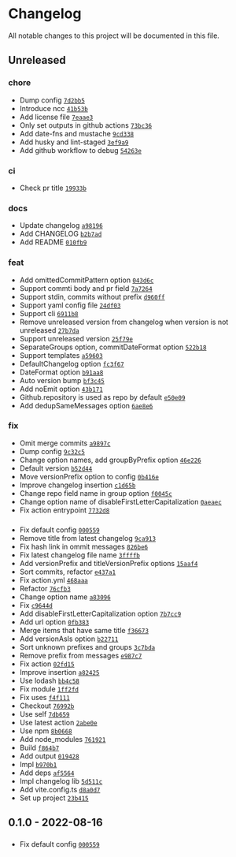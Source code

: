 # Changelog

All notable changes to this project will be documented in this file.

## Unreleased

### chore

- Dump config [`7d2bb5`](https://github.com/reearth/changelog-action/commit/7d2bb5)
- Introduce ncc [`41b53b`](https://github.com/reearth/changelog-action/commit/41b53b)
- Add license file [`7eaae3`](https://github.com/reearth/changelog-action/commit/7eaae3)
- Only set outputs in github actions [`73bc36`](https://github.com/reearth/changelog-action/commit/73bc36)
- Add date-fns and mustache [`9cd338`](https://github.com/reearth/changelog-action/commit/9cd338)
- Add husky and lint-staged [`3ef9a9`](https://github.com/reearth/changelog-action/commit/3ef9a9)
- Add github workflow to debug [`54263e`](https://github.com/reearth/changelog-action/commit/54263e)

### ci

- Check pr title [`19933b`](https://github.com/reearth/changelog-action/commit/19933b)

### docs

- Update changelog [`a98196`](https://github.com/reearth/changelog-action/commit/a98196)
- Add CHANGELOG [`b2b7ad`](https://github.com/reearth/changelog-action/commit/b2b7ad)
- Add README [`010fb9`](https://github.com/reearth/changelog-action/commit/010fb9)

### feat

- Add omittedCommitPattern option [`043d6c`](https://github.com/reearth/changelog-action/commit/043d6c)
- Support commti body and pr field [`7a7264`](https://github.com/reearth/changelog-action/commit/7a7264)
- Support stdin, commits without prefix [`d960ff`](https://github.com/reearth/changelog-action/commit/d960ff)
- Support yaml config file [`24df03`](https://github.com/reearth/changelog-action/commit/24df03)
- Support cli [`6911b8`](https://github.com/reearth/changelog-action/commit/6911b8)
- Remove unreleased version from changelog when version is not unreleased [`27b7da`](https://github.com/reearth/changelog-action/commit/27b7da)
- Support unreleased version [`25f79e`](https://github.com/reearth/changelog-action/commit/25f79e)
- SeparateGroups option, commitDateFormat option [`522b18`](https://github.com/reearth/changelog-action/commit/522b18)
- Support templates [`a59603`](https://github.com/reearth/changelog-action/commit/a59603)
- DefaultChangelog option [`fc3f67`](https://github.com/reearth/changelog-action/commit/fc3f67)
- DateFormat option [`b91aa8`](https://github.com/reearth/changelog-action/commit/b91aa8)
- Auto version bump [`bf3c45`](https://github.com/reearth/changelog-action/commit/bf3c45)
- Add noEmit option [`43b171`](https://github.com/reearth/changelog-action/commit/43b171)
- Github.repository is used as repo by default [`e50e09`](https://github.com/reearth/changelog-action/commit/e50e09)
- Add dedupSameMessages option [`6ae8e6`](https://github.com/reearth/changelog-action/commit/6ae8e6)

### fix

- Omit merge commits [`a9897c`](https://github.com/reearth/changelog-action/commit/a9897c)
- Dump config [`9c32c5`](https://github.com/reearth/changelog-action/commit/9c32c5)
- Change option names, add groupByPrefix option [`46e226`](https://github.com/reearth/changelog-action/commit/46e226)
- Default version [`b52d44`](https://github.com/reearth/changelog-action/commit/b52d44)
- Move versionPrefix option to config [`0b416e`](https://github.com/reearth/changelog-action/commit/0b416e)
- Improve changelog insertion [`c1d65b`](https://github.com/reearth/changelog-action/commit/c1d65b)
- Change repo field name in group option [`f0045c`](https://github.com/reearth/changelog-action/commit/f0045c)
- Change option name of disableFirstLetterCapitalization [`0aeaec`](https://github.com/reearth/changelog-action/commit/0aeaec)
- Fix action entrypoint [`7732d8`](https://github.com/reearth/changelog-action/commit/7732d8)

### 

- Fix default config [`000559`](https://github.com/reearth/changelog-action/commit/000559)
- Remove title from latest changelog [`9ca913`](https://github.com/reearth/changelog-action/commit/9ca913)
- Fix  hash link in ommit messages [`826be6`](https://github.com/reearth/changelog-action/commit/826be6)
- Fix latest changelog file name [`3ffffb`](https://github.com/reearth/changelog-action/commit/3ffffb)
- Add versionPrefix and titleVersionPrefix options [`15aaf4`](https://github.com/reearth/changelog-action/commit/15aaf4)
- Sort commits, refactor [`e437a1`](https://github.com/reearth/changelog-action/commit/e437a1)
- Fix action.yml [`468aaa`](https://github.com/reearth/changelog-action/commit/468aaa)
- Refactor [`76cfb3`](https://github.com/reearth/changelog-action/commit/76cfb3)
- Change option name [`a83096`](https://github.com/reearth/changelog-action/commit/a83096)
- Fix [`c9644d`](https://github.com/reearth/changelog-action/commit/c9644d)
- Add disableFirstLetterCapitalization option [`7b7cc9`](https://github.com/reearth/changelog-action/commit/7b7cc9)
- Add url option [`0fb383`](https://github.com/reearth/changelog-action/commit/0fb383)
- Merge items that have same title [`f36673`](https://github.com/reearth/changelog-action/commit/f36673)
- Add versionAsIs option [`b22711`](https://github.com/reearth/changelog-action/commit/b22711)
- Sort unknown prefixes and groups [`3c7bda`](https://github.com/reearth/changelog-action/commit/3c7bda)
- Remove prefix from messages [`e987c7`](https://github.com/reearth/changelog-action/commit/e987c7)
- Fix action [`02fd15`](https://github.com/reearth/changelog-action/commit/02fd15)
- Improve insertion [`a82425`](https://github.com/reearth/changelog-action/commit/a82425)
- Use lodash [`bb4c58`](https://github.com/reearth/changelog-action/commit/bb4c58)
- Fix module [`1ff2fd`](https://github.com/reearth/changelog-action/commit/1ff2fd)
- Fix uses [`f4f111`](https://github.com/reearth/changelog-action/commit/f4f111)
- Checkout [`76992b`](https://github.com/reearth/changelog-action/commit/76992b)
- Use self [`7db659`](https://github.com/reearth/changelog-action/commit/7db659)
- Use latest action [`2abe0e`](https://github.com/reearth/changelog-action/commit/2abe0e)
- Use npm [`8b0668`](https://github.com/reearth/changelog-action/commit/8b0668)
- Add node_modules [`761921`](https://github.com/reearth/changelog-action/commit/761921)
- Build [`f864b7`](https://github.com/reearth/changelog-action/commit/f864b7)
- Add output [`019428`](https://github.com/reearth/changelog-action/commit/019428)
- Impl [`b970b1`](https://github.com/reearth/changelog-action/commit/b970b1)
- Add deps [`af5564`](https://github.com/reearth/changelog-action/commit/af5564)
- Impl changelog lib [`5d511c`](https://github.com/reearth/changelog-action/commit/5d511c)
- Add vite.config.ts [`d8a0d7`](https://github.com/reearth/changelog-action/commit/d8a0d7)
- Set up project [`23b415`](https://github.com/reearth/changelog-action/commit/23b415)

## 0.1.0 - 2022-08-16

### 

- Fix default config [`000559`](https://github.com/reearth/changelog-action/commit/000559)